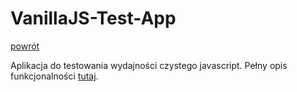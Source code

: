 VanillaJS-Test-App
================

[powrót](https://github.com/krzysiekdz/mgr-main)

Aplikacja do testowania wydajności czystego javascript. Pełny opis funkcjonalności [tutaj](https://github.com/krzysiekdz/mgr-test-app-prototype).


